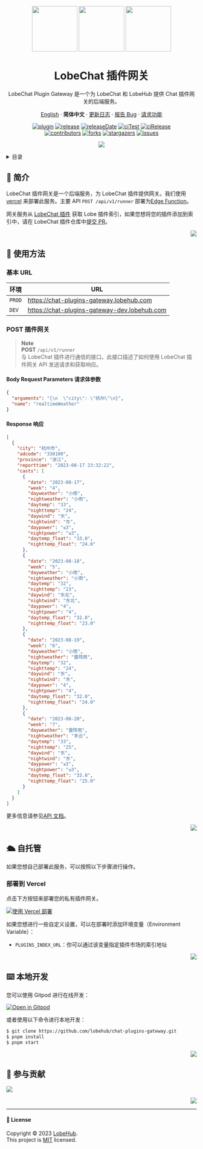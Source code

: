 <a name="readme-top"></a>

<div align="center">

<img height="120" src="https://registry.npmmirror.com/@lobehub/assets-emoji/1.3.0/files/assets/puzzle-piece.webp">
<img height="120" src="https://gw.alipayobjects.com/zos/kitchen/qJ3l3EPsdW/split.svg">
<img height="120" src="https://registry.npmmirror.com/@lobehub/assets-emoji/1.3.0/files/assets/door.webp">

<h1>LobeChat 插件网关</h1>

LobeChat Plugin Gateway 是一个为 LobeChat 和 LobeHub 提供 Chat 插件网关的后端服务。

[English](./README.md) · **简体中文** · [更新日志](./CHANGELOG.md) · [报告 Bug][issues-url] · [请求功能][issues-url]

<!-- SHIELD GROUP -->

[![plugin][plugin-shield]][plugin-url]
[![release][release-shield]][release-url]
[![releaseDate][release-date-shield]][release-date-url]
[![ciTest][ci-test-shield]][ci-test-url]
[![ciRelease][ci-release-shield]][ci-release-url] <br/>
[![contributors][contributors-shield]][contributors-url]
[![forks][forks-shield]][forks-url]
[![stargazers][stargazers-shield]][stargazers-url]
[![issues][issues-shield]][issues-url]

![](https://raw.githubusercontent.com/andreasbm/readme/master/assets/lines/rainbow.png)

</div>

<details>
<summary><kbd>目录</kbd></summary>

#### TOC

- [👋 简介](#-简介)

- [🤯 使用方法](#-使用方法)

  - [基本 URL](#基本-url)
  - [POST 插件网关](#post-插件网关)

- [🛳 自托管](#-自托管)

  - [部署到 Vercel](#部署到-vercel)

- [⌨️ 本地开发](#️-本地开发)

- [🤝 参与贡献](#-参与贡献)

####

</details>

## 👋 简介

LobeChat 插件网关是一个后端服务，为 LobeChat 插件提供网关。我们使用 [vercel](https://vercel.com/) 来部署此服务。主要 API `POST /api/v1/runner` 部署为[Edge Function](https://vercel.com/docs/functions/edge-functions)。

网关服务从 [LobeChat 插件](https://github.com/lobehub/lobe-chat-plugins) 获取 Lobe 插件索引，如果您想将您的插件添加到索引中，请在 LobeChat 插件仓库中[提交 PR](https://github.com/lobehub/lobe-chat-plugins/pulls)。

<div align="right">

[![][back-to-top]](#readme-top)

</div>

## 🤯 使用方法

### 基本 URL

| 环境   | URL                                            |
| ------ | ---------------------------------------------- |
| `PROD` | <https://chat-plugins-gateway.lobehub.com>     |
| `DEV`  | <https://chat-plugins-gateway-dev.lobehub.com> |

### POST 插件网关

> **Note**\
> **POST** `/api/v1/runner`\
> 与 LobeChat 插件进行通信的接口。此接口描述了如何使用 LobeChat 插件网关 API 发送请求和获取响应。

#### Body Request Parameters 请求体参数

```json
{
  "arguments": "{\n  \"city\": \"杭州\"\n}",
  "name": "realtimeWeather"
}
```

#### Response 响应

```json
[
  {
    "city": "杭州市",
    "adcode": "330100",
    "province": "浙江",
    "reporttime": "2023-08-17 23:32:22",
    "casts": [
      {
        "date": "2023-08-17",
        "week": "4",
        "dayweather": "小雨",
        "nightweather": "小雨",
        "daytemp": "33",
        "nighttemp": "24",
        "daywind": "东",
        "nightwind": "东",
        "daypower": "≤3",
        "nightpower": "≤3",
        "daytemp_float": "33.0",
        "nighttemp_float": "24.0"
      },
      {
        "date": "2023-08-18",
        "week": "5",
        "dayweather": "小雨",
        "nightweather": "小雨",
        "daytemp": "32",
        "nighttemp": "23",
        "daywind": "东北",
        "nightwind": "东北",
        "daypower": "4",
        "nightpower": "4",
        "daytemp_float": "32.0",
        "nighttemp_float": "23.0"
      },
      {
        "date": "2023-08-19",
        "week": "6",
        "dayweather": "小雨",
        "nightweather": "雷阵雨",
        "daytemp": "32",
        "nighttemp": "24",
        "daywind": "东",
        "nightwind": "东",
        "daypower": "4",
        "nightpower": "4",
        "daytemp_float": "32.0",
        "nighttemp_float": "24.0"
      },
      {
        "date": "2023-08-20",
        "week": "7",
        "dayweather": "雷阵雨",
        "nightweather": "多云",
        "daytemp": "33",
        "nighttemp": "25",
        "daywind": "东",
        "nightwind": "东",
        "daypower": "≤3",
        "nightpower": "≤3",
        "daytemp_float": "33.0",
        "nighttemp_float": "25.0"
      }
    ]
  }
]
```

更多信息请参见[API 文档](https://apifox.com/apidoc/shared-c574e77f-4230-4727-9c05-c5c9988eed06)。

<div align="right">

[![][back-to-top]](#readme-top)

</div>

## 🛳 自托管

如果您想自己部署此服务，可以按照以下步骤进行操作。

### 部署到 Vercel

点击下方按钮来部署您的私有插件网关。

[![使用 Vercel 部署](https://vercel.com/button)](https://vercel.com/new/clone?repository-url=https%3A%2F%2Fgithub.com%2Flobehub%2Fchat-plugins-gateway&project-name=chat-plugins-gateway&repository-name=chat-plugins-gateway)

如果您想进行一些自定义设置，可以在部署时添加环境变量（Environment Variable）：

- `PLUGINS_INDEX_URL`：你可以通过该变量指定插件市场的索引地址

<div align="right">

[![][back-to-top]](#readme-top)

</div>

## ⌨️ 本地开发

您可以使用 Gitpod 进行在线开发：

[![Open in Gitpod](https://gitpod.io/button/open-in-gitpod.svg)][gitpod-url]

或者使用以下命令进行本地开发：

```bash
$ git clone https://github.com/lobehub/chat-plugins-gateway.git
$ pnpm install
$ pnpm start
```

<div align="right">

[![][back-to-top]](#readme-top)

</div>

## 🤝 参与贡献

[![][contributors-contrib]][contributors-url]

<div align="right">

[![][back-to-top]](#readme-top)

</div>

---

#### 📝 License

Copyright © 2023 [LobeHub][profile-url]. <br />
This project is [MIT](./LICENSE) licensed.

<!-- LINK GROUP -->

[back-to-top]: https://img.shields.io/badge/-BACK_TO_TOP-151515?style=flat-square
[ci-release-shield]: https://github.com/lobehub/chat-plugins-gateway/actions/workflows/release.yml/badge.svg
[ci-release-url]: https://github.com/lobehub/chat-plugins-gateway/actions/workflows/release.yml
[ci-test-shield]: https://github.com/lobehub/chat-plugins-gateway/actions/workflows/test.yml/badge.svg
[ci-test-url]: https://github.com/lobehub/chat-plugins-gateway/actions/workflows/test.yml
[contributors-contrib]: https://contrib.rocks/image?repo=lobehub/chat-plugins-gateway
[contributors-shield]: https://img.shields.io/github/contributors/lobehub/chat-plugins-gateway.svg?style=flat
[contributors-url]: https://github.com/lobehub/chat-plugins-gateway/graphs/contributors
[forks-shield]: https://img.shields.io/github/forks/lobehub/chat-plugins-gateway.svg?style=flat
[forks-url]: https://github.com/lobehub/chat-plugins-gateway/network/members
[gitpod-url]: https://gitpod.io/#https://github.com/lobehub/chat-plugins-gateway
[issues-shield]: https://img.shields.io/github/issues/lobehub/chat-plugins-gateway.svg?style=flat
[issues-url]: https://github.com/lobehub/chat-plugins-gateway/issues/new/choose
[plugin-shield]: https://img.shields.io/badge/%F0%9F%A4%AF_LobeChat-plugin-cyan
[plugin-url]: https://github.com/lobehub/lobe-chat-plugins
[profile-url]: https://github.com/lobehub
[release-date-shield]: https://img.shields.io/github/release-date/lobehub/chat-plugins-gateway?style=flat
[release-date-url]: https://github.com/lobehub/chat-plugins-gateway/releases
[release-shield]: https://img.shields.io/npm/v/@lobehub/chat-plugins-gateway?label=%F0%9F%A4%AF%20NPM
[release-url]: https://www.npmjs.com/package/@lobehub/chat-plugins-gateway
[stargazers-shield]: https://img.shields.io/github/stars/lobehub/chat-plugins-gateway.svg?style=flat
[stargazers-url]: https://github.com/lobehub/chat-plugins-gateway/stargazers
